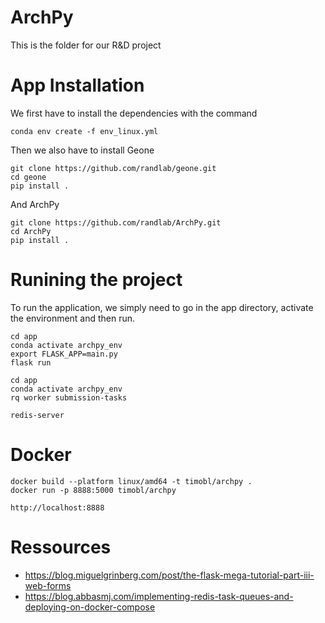 # ArchPy
This is the folder for our R&D project

# App Installation

We first have to install the dependencies with the command
```
conda env create -f env_linux.yml
```
Then we also have to install Geone 
```
git clone https://github.com/randlab/geone.git
cd geone
pip install .
```
And ArchPy
```
git clone https://github.com/randlab/ArchPy.git
cd ArchPy
pip install .
```

# Runining the project

To run the application, we simply need to go in the app directory, activate the environment and then run.
```
cd app
conda activate archpy_env
export FLASK_APP=main.py
flask run
```

```
cd app
conda activate archpy_env
rq worker submission-tasks
```

```
redis-server
```

# Docker

```
docker build --platform linux/amd64 -t timobl/archpy .
docker run -p 8888:5000 timobl/archpy
```

```
http://localhost:8888
```

# Ressources

* https://blog.miguelgrinberg.com/post/the-flask-mega-tutorial-part-iii-web-forms
* https://blog.abbasmj.com/implementing-redis-task-queues-and-deploying-on-docker-compose
